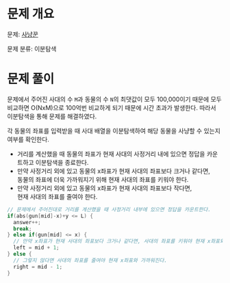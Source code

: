 # 문제 개요

문제: [사냥꾼](https://www.acmicpc.net/problem/8983)

문제 분류: 이분탐색

# 문제 풀이

문제에서 주어진 사대의 수 `M`과 동물의 수 `N`의 최댓값이 모두 100,000이기 때문에 모두 비교하면 O(NxM)으로 100억번 비교하게 되기 때문에 시간 초과가 발생한다. 따라서 이분탐색을 통해 문제를 해결하였다.

각 동물의 좌표를 입력받을 때 사대 배열을 이분탐색하여 해당 동물을 사냥할 수 있는지 여부를 확인한다.

- 거리를 계산했을 때 동물의 좌표가 현재 사대의 사정거리 내에 있으면 정답을 카운트하고 이분탐색을 종료한다.
- 만약 사정거리 외에 있고 동물의 x좌표가 현재 사대의 좌표보다 크거나 같다면,  
  동물의 좌표에 더욱 가까워지기 위해 현재 사대의 좌표를 키워야 한다.
- 만약 사정거리 외에 있고 동물의 x좌표가 현재 사대의 좌표보다 작다면,  
  현재 사대의 좌표를 줄여야 한다.

```cpp
// 문제에서 주어진대로 거리를 계산했을 때 사정거리 내부에 있으면 정답을 카운트한다.
if(abs(gun[mid]-x)+y <= L) {
  answer++;
  break;
} else if(gun[mid] <= x) {
  // 만약 x좌표가 현재 사대의 좌표보다 크거나 같다면, 사대의 좌표를 키워야 현재 x좌표와 가까워진다.
  left = mid + 1;
} else {
  // 그렇지 않다면 사대의 좌표를 줄여야 현재 x좌표와 가까워진다.
  right = mid - 1;
}
```
